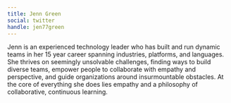 ```yaml
---
title: Jenn Green
social: twitter
handle: jen77green
---
```


Jenn is an experienced technology leader who has built and run dynamic teams in her 15 year career spanning industries, platforms, and languages. She thrives on seemingly unsolvable challenges, finding ways to build diverse teams, empower people to collaborate with empathy and perspective, and guide organizations around insurmountable obstacles. At the core of everything she does lies empathy and a philosophy of collaborative, continuous learning.
